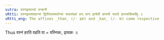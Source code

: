 ```yaml
---
sutra: वस्नद्रव्याभ्यां ठन्कनौ
vRtti: वस्नद्रव्यशब्दाभ्यां द्वितीयासमर्थाभ्यां यथासंख्यं ठन् कन् इत्येतौ प्रत्ययौ भवतो हरत्यादिष्वर्थेषु ॥
vRtti_eng: The affixes _than_ (/- इक) and _kan_ (/- क) come respectively after the words _vasna_ and _dravya_, in the second case in construction, in the same sense of \"who carries &c.'
---
```

Thus वस्नं हरति वहति वा = वस्निकः, द्रव्यकः ॥
